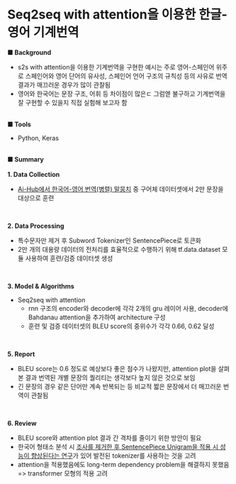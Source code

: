 # Seq2seq with attention을 이용한 한글-영어 기계번역
**■ Background**
* s2s with attention을 이용한 기계번역을 구현한 예시는 주로 영어-스페인어 위주로 스페인어와 영어 단어의 유사성, 스페인어 언어 구조의 규칙성 등의 사유로 번역 결과가 매끄러운 경우가 많이 관찰됨
* 영어와 한국어는 문장 구조, 어휘 등 차이점이 많은ㄷ 그럼엗 불구하고 기계번역을 잘 구현할 수 있을지 직접 실험해 보고자 함
<br><br>

**■ Tools**
* Python, Keras
<br><br>

**■ Summary**<br><br>
**1. Data Collection**
  * [Ai-Hub에서 한국어-영어 번역(병렬) 말뭉치](https://play.google.com/store/apps/details?id=com.towneers.www&hl=ko&gl=US) 중 구어체 데이터셋에서 2만 문장을 대상으로 훈련
<br>

**2. Data Processing**
  * 특수문자만 제거 후 Subword Tokenizer인 SentencePiece로 토큰화
  * 2만 개의 대용량 데이터의 전처리를 효율적으로 수행하기 위해 tf.data.dataset 모듈 사용하여 훈련/검증 데이터셋 생성
<br>

**3. Model & Algorithms**
  * Seq2seq with attention
    * rnn 구조의 encoder와 decoder에 각각 2개의 gru 레이어 사용, decoder에 Bahdanau attention을 추가하여 architecture 구성
    * 훈련 및 검증 데이터셋의 BLEU score의 중위수가 각각 0.66, 0.62 달성
<br>

**5. Report**
  * BLEU score는 0.6 정도로 예상보다 좋은 점수가 나왔지만, attention plot을 살펴본 결과 번역된 개별 문장의 퀄리티는 생각보다 높지 않은 것으로 보임
  * 긴 문장의 경우 같은 단어만 계속 반복되는 등 비교적 짧은 문장에서 더 매끄러운 번역이 관찰됨
<br>

**6. Review**
  * BLEU score와 attention plot 결과 간 격차를 줄이기 위한 방안이 필요
  * 한국어 형태소 분석 시 [조사를 제거한 후 SentencePiece Unigram을 적용 시 성능이 향상된다는 연구](http://hiai.co.kr/wp-content/uploads/2019/12/논문증빙_2019_06.pdf)가 있어 발전된 tokenizer를 사용하는 것을 고려
  * attention을 적용했음에도 long-term dependency problem을 해결하지 못했음 => transformer 모형의 적용 고려
<br><br>
